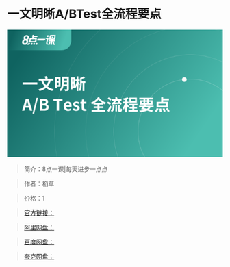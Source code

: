 # 一文明晰A/BTest全流程要点

![img](../../assets/Cgp9HWG2ws6Ab2btAADWzuineGk922.png)

> 简介：8点一课|每天进步一点点

> 作者：稻草

> 价格：1

> [官方链接：]()

> [阿里网盘：]()

> [百度网盘：]()

> [夸克网盘：]()
